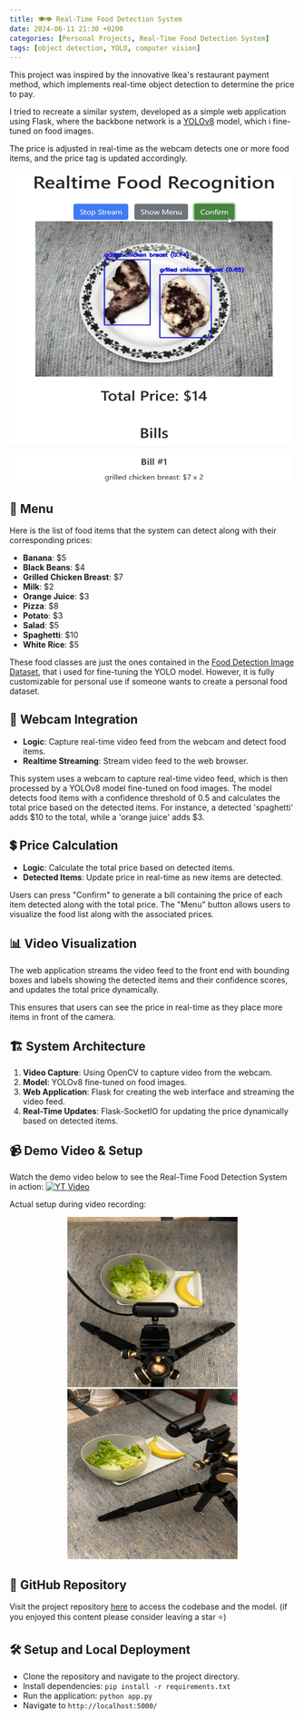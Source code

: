 ```yaml
---
title: 🍽️👁️ Real-Time Food Detection System
date: 2024-06-11 21:30 +0200
categories: [Personal Projects, Real-Time Food Detection System]
tags: [object detection, YOLO, computer vision]
---
```

This project was inspired by the innovative Ikea's restaurant payment method, which implements real-time object detection to determine the price to pay.

I tried to recreate a similar system, developed as a simple web application using Flask, where the backbone network is a [YOLOv8](https://docs.ultralytics.com/) model, which i fine-tuned on food images. 

The price is adjusted in real-time as the webcam detects one or more food items, and the price tag is updated accordingly.

<img src="https://github.com/enricollen/RealTimeFoodDetection/blob/main/screenshots/real_example.jpg?raw=true" alt="interface" width="500" height="550">

## 🥗 Menu
Here is the list of food items that the system can detect along with their corresponding prices:

- **Banana**: $5
- **Black Beans**: $4
- **Grilled Chicken Breast**: $7
- **Milk**: $2
- **Orange Juice**: $3
- **Pizza**: $8
- **Potato**: $3
- **Salad**: $5
- **Spaghetti**: $10
- **White Rice**: $5

These food classes are just the ones contained in the [Food Detection Image Dataset](https://universe.roboflow.com/food-hofna/food-detection-fme3o/dataset/8), that i used for fine-tuning the YOLO model. 
However, it is fully customizable for personal use if someone wants to create a personal food dataset.

## 🎥 Webcam Integration
- **Logic**: Capture real-time video feed from the webcam and detect food items.
- **Realtime Streaming**: Stream video feed to the web browser.

This system uses a webcam to capture real-time video feed, which is then processed by a YOLOv8 model fine-tuned on food images. The model detects food items with a confidence threshold of 0.5 and calculates the total price based on the detected items. For instance, a detected 'spaghetti' adds $10 to the total, while a 'orange juice' adds $3.

## 💲 Price Calculation
- **Logic**: Calculate the total price based on detected items.
- **Detected Items**: Update price in real-time as new items are detected.

Users can press "Confirm" to generate a bill containing the price of each item detected along with the total price. The "Menu" button allows users to visualize the food list along with the associated prices.

## 📊 Video Visualization
The web application streams the video feed to the front end with bounding boxes and labels showing the detected items and their confidence scores, and updates the total price dynamically.

This ensures that users can see the price in real-time as they place more items in front of the camera.

## 🏗️ System Architecture
1. **Video Capture**: Using OpenCV to capture video from the webcam.
2. **Model**: YOLOv8 fine-tuned on food images.
3. **Web Application**: Flask for creating the web interface and streaming the video feed.
4. **Real-Time Updates**: Flask-SocketIO for updating the price dynamically based on detected items.

## 📹 Demo Video & Setup
Watch the demo video below to see the Real-Time Food Detection System in action:
[![YT Video](https://img.youtube.com/vi/4eRQTrln_ag/0.jpg)](https://www.youtube.com/watch?v=4eRQTrln_ag)

Actual setup during video recording:

<div style="text-align: center;">
    <img src="https://github.com/enricollen/RealTimeFoodDetection/blob/main/screenshots/setup_1.jpg?raw=true" alt="setup_1" width="300" height="300">
    <img src="https://github.com/enricollen/RealTimeFoodDetection/blob/main/screenshots/setup_2.jpg?raw=true" alt="setup_2" width="300" height="300">
</div>

## 🔗 GitHub Repository
Visit the project repository [here](https://github.com/enricollen/RealTimeFoodDetection) to access the codebase and the model. (if you enjoyed this content please consider leaving a star ⭐)

## 🛠️ Setup and Local Deployment
- Clone the repository and navigate to the project directory.
- Install dependencies: `pip install -r requirements.txt`
- Run the application: `python app.py`
- Navigate to `http://localhost:5000/`